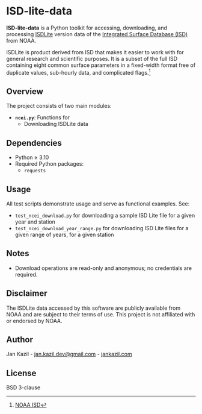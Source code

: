 # ISD-lite-data

**ISD-lite-data** is a Python toolkit for accessing, downloading, and processing [ISDLite](https://www.ncei.noaa.gov/pub/data/noaa/isd-lite/) version data of the [Integrated Surface Database (ISD)](https://www.ncei.noaa.gov/products/land-based-station/integrated-surface-database) from NOAA.

ISDLite is product derived from ISD that makes it easier to work with for general research and scientific purposes. It is a subset of the full ISD containing eight common surface parameters in a fixed-width format free of duplicate values, sub-hourly data, and complicated flags.[^1]

## Overview

The project consists of two main modules:

- **`ncei.py`**: Functions for
  - Downloading ISDLite data

## Dependencies

- Python ≥ 3.10
- Required Python packages:
  - `requests`

## Usage

All test scripts demonstrate usage and serve as functional examples. See:

- `test_ncei_download.py` for downloading a sample ISD Lite file for a given year and station 
- `test_ncei_download_year_range.py` for downloading ISD Lite files for a given range of years, for a given station 

## Notes

- Download operations are read-only and anonymous; no credentials are required.

## Disclaimer

The ISDLite data accessed by this software are publicly available from NOAA and are subject to their terms of use. This project is not affiliated with or endorsed by NOAA.

## Author
Jan Kazil - jan.kazil.dev@gmail.com - [jankazil.com](https://jankazil.com)

## License

BSD 3-clause

[^1]: [NOAA ISD](https://www.ncei.noaa.gov/products/land-based-station/integrated-surface-database)
